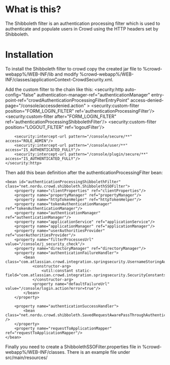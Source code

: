 # What is this?

The Shibboleth filter is an authentication processing filter which is used to authenticate and populate users in Crowd
using the HTTP headers set by Shibboleth.

# Installation

To install the Shibboleth filter to crowd copy the created jar file to %crowd-webapp%/WEB-INF/lib
and modify %crowd-webapp%/WEB-INF/classes/applicationContext-CrowdSecurity.xml.

Add the custom filter to the chain like this:
    <security:http auto-config="false"
          authentication-manager-ref="authenticationManager"
          entry-point-ref="crowdAuthenticationProcessingFilterEntryPoint"
          access-denied-page="/console/accessdenied.action" >
        <security:custom-filter position="FORM_LOGIN_FILTER" ref='authenticationProcessingFilter'/>
        <security:custom-filter after="FORM_LOGIN_FILTER" ref='authenticationProcessingShibbolethFilter'/>
        <security:custom-filter position="LOGOUT_FILTER" ref='logoutFilter'/>

        <security:intercept-url pattern="/console/secure/**" access="ROLE_ADMIN"/>
        <security:intercept-url pattern="/console/user/**" access="IS_AUTHENTICATED_FULLY"/>
        <security:intercept-url pattern="/console/plugin/secure/**" access="IS_AUTHENTICATED_FULLY"/>
    </security:http>

Then add this bean definition after the authenticationProcessingFilter bean:

    <bean id="authenticationProcessingShibbolethFilter" class="net.nordu.crowd.shibboleth.ShibbolethSSOFilter">
        <property name="clientProperties" ref="clientProperties"/>
        <property name="propertyManager" ref="propertyManager"/>
        <property name="httpTokenHelper" ref="httpTokenHelper"/>
        <property name="tokenAuthenticationManager" ref="tokenAuthenticationManager"/>
        <property name="authenticationManager" ref="authenticationManager"/>
        <property name="applicationService" ref="applicationService"/>
        <property name="applicationManager" ref="applicationManager"/>
        <property name="userAuthoritiesProvider" ref="userAuthoritiesProvider"/>
        <property name="filterProcessesUrl" value="/console/j_security_check"/>
        <property name="directoryManager" ref="directoryManager"/>
        <property name="authenticationFailureHandler">
            <bean class="com.atlassian.crowd.integration.springsecurity.UsernameStoringAuthenticationFailureHandler">
                <constructor-arg>
                    <util:constant static-field="com.atlassian.crowd.integration.springsecurity.SecurityConstants.USERNAME_PARAMETER"/>
                </constructor-arg>
                <property name="defaultFailureUrl" value="/console/login.action?error=true"/>
            </bean>
        </property>
         
        <property name="authenticationSuccessHandler">
            <bean class="net.nordu.crowd.shibboleth.SavedRequestAwarePassThroughAuthenticationSuccessHandler" />
        </property>
        <property name="requestToApplicationMapper" ref="requestToApplicationMapper"/>
    </bean>

Finally you need to create a ShibbolethSSOFilter.properties file in %crowd-webapp%/WEB-INF/classes. There is an example file under src/main/resources/
